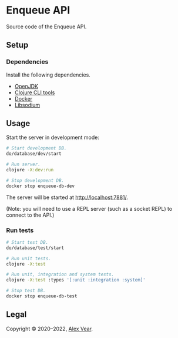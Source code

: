 # Enqueue API

Source code of the Enqueue API.


## Setup


### Dependencies

Install the following dependencies.

- [OpenJDK](https://openjdk.java.net/)
- [Clojure CLI tools](https://clojure.org/guides/getting_started#_clojure_installer_and_cli_tools)
- [Docker](https://www.docker.com/)
- [Libsodium](https://libsodium.gitbook.io/doc/installation)


## Usage

Start the server in development mode:

```sh
# Start development DB.
do/database/dev/start

# Run server.
clojure -X:dev:run

# Stop development DB.
docker stop enqueue-db-dev
```

The server will be started at <http://localhost:7881/>.

(Note: you will need to use a REPL server (such as a socket REPL) to connect to
the API.)


### Run tests

```sh
# Start test DB.
do/database/test/start

# Run unit tests.
clojure -X:test

# Run unit, integration and system tests.
clojure -X:test :types '[:unit :integration :system]'

# Stop test DB.
docker stop enqueue-db-test
```


## Legal

Copyright © 2020–2022, [Alex Vear](https://www.alexvear.com).
